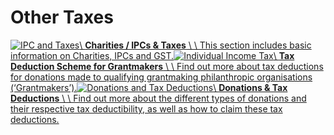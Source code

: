 # Other Taxes

[![IPC and Taxes](https://www.iras.gov.sg/images/default-source/illustrations-png/ipcs-and-taxes.png?sfvrsn=f2466615_3)\\
**Charities / IPCs & Taxes** \\
\\
This section includes basic information on Charities, IPCs and GST.](https://www.iras.gov.sg/taxes/other-taxes/charities/charities-ipcs-taxes)[![Individual Income Tax](https://www.iras.gov.sg/images/default-source/illustrations-png/individual-income-tax.png?sfvrsn=95435591_3)\\
**Tax Deduction Scheme for Grantmakers** \\
\\
Find out more about tax deductions for donations made to qualifying grantmaking philanthropic organisations (‘Grantmakers’).](https://www.iras.gov.sg/taxes/other-taxes/charities/tax-deduction-scheme-for-grantmakers)[![Donations and Tax Deductions](https://www.iras.gov.sg/images/default-source/illustrations-png/donations-and-tax-deductions_.png?sfvrsn=32527e97_3)\\
**Donations & Tax Deductions** \\
\\
Find out more about the different types of donations and their respective tax deductibility, as well as how to claim these tax deductions.](https://www.iras.gov.sg/taxes/other-taxes/charities/donations-tax-deductions)